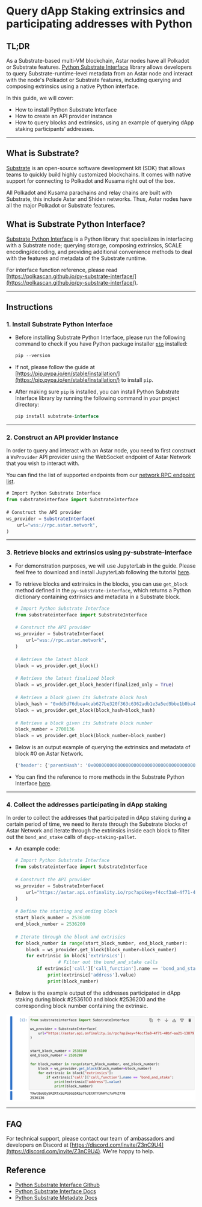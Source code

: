 # Query dApp Staking extrinsics and participating addresses with Python

## TL;DR

As a Substrate-based multi-VM blockchain, Astar nodes have all Polkadot or Substrate features. [Python Substrate Interface](https://github.com/polkascan/py-substrate-interface) library allows developers to query Substrate-runtime-level metadata from an Astar node and interact with the node's Polkadot or Substrate features, including querying and composing extrinsics using a native Python interface.

In this guide, we will cover:

- How to install Python Substrate Interface
- How to create an API provider instance
- How to query blocks and extrinsics, using an example of querying dApp staking participants’ addresses.

---

## What is Substrate?

[Substrate](https://substrate.io/) is an open-source software development kit (SDK) that allows teams to quickly build highly customized blockchains. It comes with native support for connecting to Polkadot and Kusama right out of the box.

All Polkadot and Kusama parachains and relay chains are built with Substrate, this include Astar and Shiden networks. Thus, Astar nodes have all the major Polkadot or Substrate features.

## What is Substrate Python Interface?

[Substrate Python Interface](https://github.com/polkascan/py-substrate-interface) is a Python library that specializes in interfacing with a Substrate node; querying storage, composing extrinsics, SCALE encoding/decoding, and providing additional convenience methods to deal with the features and metadata of the Substrate runtime.

For interface function reference, please read [https://polkascan.github.io/py-substrate-interface/](https://polkascan.github.io/py-substrate-interface/).

---

## Instructions
### 1. Install Substrate Python Interface

- Before installing Substrate Python Interface, please run the following command to check if you have Python package installer [`pip`](https://pypi.org/project/pip/) installed:
    
    ```jsx
    pip --version
    ```
    
- If not, please follow the guide at [https://pip.pypa.io/en/stable/installation/](https://pip.pypa.io/en/stable/installation/) to install `pip`.
- After making sure `pip` is installed, you can install Python Substrate Interface library by running the following command in your project directory:
    
    ```jsx
    pip install substrate-interface
    ```
    

---

### 2. Construct an API provider Instance

In order to query and interact with an Astar node, you need to first construct a `WsProvider` API provider using the WebSocket endpoint of Astar Network that you wish to interact with.

You can find the list of supported endpoints from our [network RPC endpoint list](/docs/build/environment/endpoints.md).

```jsx
# Import Python Substrate Interface
from substrateinterface import SubstrateInterface

# Construct the API provider
ws_provider = SubstrateInterface(
    url="wss://rpc.astar.network",
)
```

---

### 3. Retrieve blocks and extrinsics using py-substrate-interface

- For demonstration purposes, we will use JupyterLab in the guide. Please feel free to download and install JupyterLab following the tutorial [here](https://docs.jupyter.org/en/latest/install.html).
- To retrieve blocks and extrinsics in the blocks, you can use `get_block` method defined in the `py-substrate-interface`, which returns a Python dictionary containing extrinsics and metadata in a Substrate block.
    
    ```python
    # Import Python Substrate Interface
    from substrateinterface import SubstrateInterface
    
    # Construct the API provider
    ws_provider = SubstrateInterface(
        url="wss://rpc.astar.network",
    )   
    
    # Retrieve the latest block
    block = ws_provider.get_block()
    
    # Retrieve the latest finalized block
    block = ws_provider.get_block_header(finalized_only = True)
    
    # Retrieve a block given its Substrate block hash
    block_hash = "0xdd5d76dbea4cab627be320f363c6362adb1e3a5ed9bbe1b0ba4a0ac0bb028399"
    block = ws_provider.get_block(block_hash=block_hash)
    
    # Retrieve a block given its Substrate block number
    block_number = 2700136
    block = ws_provider.get_block(block_number=block_number)
    ```
    
- Below is an output example of querying the extrinsics and metadata of block #0 on Astar Network.
    
    ```jsx
    {'header': {'parentHash': '0x0000000000000000000000000000000000000000000000000000000000000000', 'number': 0, 'stateRoot': '0xc9451593261d67c47e14c5cbefeeffff5b5a1707cf81800becfc79e6df354da9', 'extrinsicsRoot': '0x03170a2e7597b7b7e3d84c05391d139a62b157e78786d8c082f29dcf4c111314', 'digest': {'logs': []}, 'hash': '0x9eb76c5184c4ab8679d2d5d819fdf90b9c001403e9e17da2e14b6d8aec4029c6'}, 'extrinsics': []}
    ```
    
- You can find the reference to more methods in the Substrate Python Interface [here](https://polkascan.github.io/py-substrate-interface/#substrateinterface.SubstrateInterface.get_block).

---

### 4. Collect the addresses participating in dApp staking

In order to collect the addresses that participated in dApp staking during a certain period of time, we need to iterate through the Substrate blocks of Astar Network and iterate through the extrinsics inside each block to filter out the `bond_and_stake` calls of `dapp-staking-pallet`.

- An example code:
    
    ```python
    # Import Python Substrate Interface
    from substrateinterface import SubstrateInterface
    
    # Construct the API provider
    ws_provider = SubstrateInterface(
        url="https://astar.api.onfinality.io/rpc?apikey=f4ccf3a8-4f71-40bf-aa21-1387919a2144"
    )
    
    # Define the starting and ending block
    start_block_number = 2536100
    end_block_number = 2536200
    
    # Iterate through the block and extrisics
    for block_number in range(start_block_number, end_block_number):
        block = ws_provider.get_block(block_number=block_number)
        for extrinsic in block['extrinsics']:
    				# Filter out the bond_and_stake calls
            if extrinsic['call']['call_function'].name == 'bond_and_stake':
                print(extrinsic['address'].value)
                print(block_number)
    ```
    
- Below is the example output of the addresses participated in dApp staking during block #2536100 and block #2536200 and the corresponding block number containing the extrinsic.

![Untitled](img/python0.png)

---

## FAQ

For technical support, please contact our team of ambassadors and developers on Discord at [https://discord.com/invite/Z3nC9U4](https://discord.com/invite/Z3nC9U4). We're happy to help.

## Reference
- [Python Substrate Interface Github](https://github.com/polkascan/py-substrate-interface)
- [Python Substrate Interface Docs](https://polkascan.github.io/py-substrate-interface)
- [Python Substrate Metadate Docs](https://polkascan.github.io/py-substrate-metadata-docs/)
